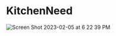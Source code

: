 # KitchenNeed
![Screen Shot 2023-02-05 at 6 22 39 PM](https://user-images.githubusercontent.com/58077232/228845961-c2892b3d-8cbc-49c9-adc2-cffaa6f5f026.png)


